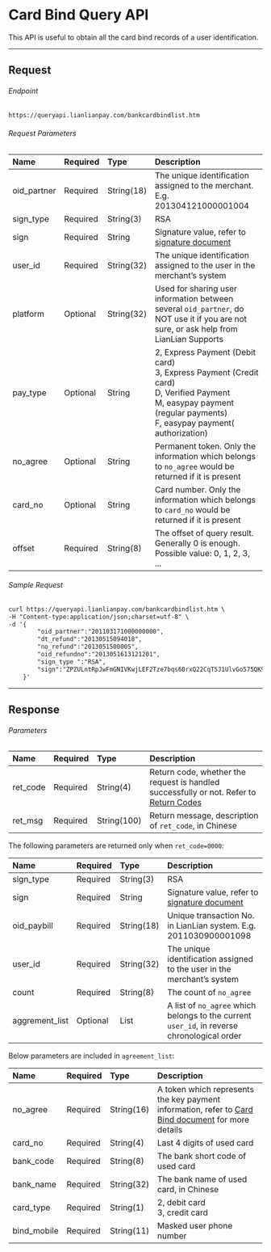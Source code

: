 # Card Bind Query API

This API is useful to obtain all the card bind records of a user identification. 

***

## Request

###### Endpoint

```html
https://queryapi.lianlianpay.com/bankcardbindlist.htm
```

###### Request Parameters

|Name|Required|Type|Description|
|:---|:---|:---|:---|
|oid_partner|Required|String(18)|The unique identification assigned to the merchant. E.g. 201304121000001004|
|sign_type|Required|String(3)|RSA |
|sign|Required|String|Signature value, refer to [signature document](signature.md)|
|user_id|Required|String(32)|The unique identification assigned to the user in the merchant’s system|
|platform|Optional|String(32)|Used for sharing user information between several ```oid_partner```, do NOT use it if you are not sure, or ask help from LianLian Supports|
|pay_type|Optional|String| 2, Express Payment (Debit card) <br> 3, Express Payment (Credit card) <br> D, Verified Payment <br> M, easypay payment (regular payments) <br> F, easypay payment( authorization) |
|no_agree|Optional|String| Permanent token. Only the information which belongs to ```no_agree``` would be returned if it is present |
|card_no|Optional|String| Card number. Only the information which belongs to ```card_no``` would be returned if it is present |
|offset|Required|String(8)| The offset of query result. Generally 0 is enough. Possible value: 0, 1, 2, 3, ... |

###### Sample Request

```html
curl https://queryapi.lianlianpay.com/bankcardbindlist.htm \
-H "Content-type:application/json;charset=utf-8" \
-d '{
        "oid_partner":"201103171000000000",
        "dt_refund":"20130515094018",
        "no_refund":"2013051500005",
        "oid_refundno":"2013051613121201",
        "sign_type ":"RSA",
        "sign":"ZPZULntRpJwFmGNIVKwjLEF2Tze7bqs60rxQ22CqT5J1UlvGo575QK9z/+p+7E9cOoRoWzqR6xHZ6WVv3dloyGKDR0btvrdqPgUAoeaX/YOWzTh00vwcQ+HBtXE+vPTfAqjCTxiiSJEOY7ATCF1q7iP3sfQxhS0nDUug1LP3OLk="
    }'
```

***

## Response

###### Parameters

|Name|Required|Type|Description|
|:---|:---|:---|:---|
|ret_code|Required|String(4)|Return code, whether the request is handled successfully or not. Refer to [Return Codes](return-codes.md)|
|ret_msg|Required|String(100)|Return message, description of ```ret_code```, in Chinese |

The following parameters are returned only when ```ret_code=0000```:

|Name|Required|Type|Description|
|:---|:---|:---|:---|
|sign_type|Required|String(3)|RSA |
|sign|Required|String|Signature value, refer to [signature document](signature.md)|
|oid_paybill|Required|String(18)|Unique transaction No. in LianLian system. E.g. 2011030900001098|
|user_id|Required|String(32)|The unique identification assigned to the user in the merchant’s system|
|count|Required|String(8)|The count of ```no_agree``` |
|aggrement_list|Optional|List| A list of ```no_agree``` which belongs to the current ```user_id```, in reverse chronological order |

Below parameters are included in ```agreement_list```:

|Name|Required|Type|Description|
|:---|:---|:---|:---|
|no_agree|Required|String(16)| A token which represents the key payment information, refer to [Card Bind document](card-bind-overview.md) for more details |
|card_no|Required|String(4)| Last 4 digits of used card |
|bank_code|Required|String(8) | The bank short code of used card |
|bank_name|Required|String(32)| The bank name of used card, in Chinese|
|card_type|Required|String(1) | 2, debit card <br> 3, credit card|
|bind_mobile|Required|String(11)| Masked user phone number |
